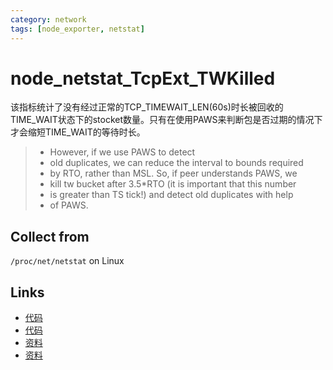 ```yaml
---
category: network
tags: [node_exporter, netstat]
---
```

# node_netstat_TcpExt_TWKilled

该指标统计了没有经过正常的TCP_TIMEWAIT_LEN(60s)时长被回收的TIME_WAIT状态下的stocket数量。只有在使用PAWS来判断包是否过期的情况下才会缩短TIME_WAIT的等待时长。  

> * However, if we use PAWS to detect
> * old duplicates, we can reduce the interval to bounds required
> * by RTO, rather than MSL. So, if peer understands PAWS, we
> * kill tw bucket after 3.5*RTO (it is important that this number
> * is greater than TS tick!) and detect old duplicates with help
> * of PAWS.

## Collect from

`/proc/net/netstat` on Linux

## Links

- [代码](https://github.com/prometheus/node_exporter/blob/master/collector/netstat_linux.go#L97)
- [代码](https://github.com/torvalds/linux/blob/master/net/ipv4/inet_timewait_sock.c#L247)
- [资料](https://github.com/moooofly/MarkSomethingDown/blob/master/Linux/TCP%20%E7%9B%B8%E5%85%B3%E7%BB%9F%E8%AE%A1%E4%BF%A1%E6%81%AF%E8%AF%A6%E8%A7%A3.md)
- [资料](https://perthcharles.github.io/2015/11/10/wiki-netstat-proc/)